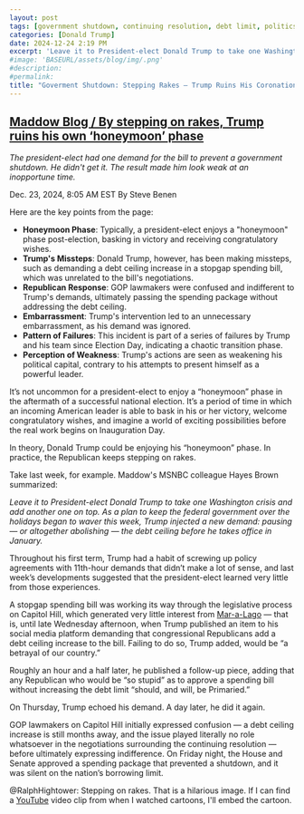 ```yaml
---
layout: post
tags: [government shutdown, continuing resolution, debt limit, politics]
categories: [Donald Trump]
date: 2024-12-24 2:19 PM
excerpt: 'Leave it to President-elect Donald Trump to take one Washington crisis and add another one on top. As a plan to keep the federal government over the holidays began to waver this week, Trump injected a new demand: pausing — or altogether abolishing — the debt ceiling before he takes office in January.'
#image: 'BASEURL/assets/blog/img/.png'
#description:
#permalink:
title: "Goverment Shutdown: Stepping Rakes – Trump Ruins His Coronation"
---
```



## [Maddow Blog / By stepping on rakes, Trump ruins his own ‘honeymoon’ phase](https://www.msnbc.com/rachel-maddow-show/maddowblog/stepping-rakes-trump-ruins-honeymoon-phase-rcna185194)

_The president-elect had one demand for the bill to prevent a government shutdown. He didn't get it. The result made him look weak at an inopportune time._

Dec. 23, 2024, 8:05 AM EST
By Steve Benen

Here are the key points from the page:

- **Honeymoon Phase**: Typically, a president-elect enjoys a "honeymoon" phase post-election, basking in victory and receiving congratulatory wishes.
- **Trump's Missteps**: Donald Trump, however, has been making missteps, such as demanding a debt ceiling increase in a stopgap spending bill, which was unrelated to the bill's negotiations.
- **Republican Response**: GOP lawmakers were confused and indifferent to Trump's demands, ultimately passing the spending package without addressing the debt ceiling.
- **Embarrassment**: Trump's intervention led to an unnecessary embarrassment, as his demand was ignored.
- **Pattern of Failures**: This incident is part of a series of failures by Trump and his team since Election Day, indicating a chaotic transition phase.
- **Perception of Weakness**: Trump's actions are seen as weakening his political capital, contrary to his attempts to present himself as a powerful leader.

It’s not uncommon for a president-elect to enjoy a “honeymoon” phase in the aftermath of a successful national election. It’s a period of time in which an incoming American leader is able to bask in his or her victory, welcome congratulatory wishes, and imagine a world of exciting possibilities before the real work begins on Inauguration Day.

In theory, Donald Trump could be enjoying his “honeymoon” phase. In practice, the Republican keeps stepping on rakes.

Take last week, for example. Maddow's MSNBC colleague Hayes Brown summarized:

_Leave it to President-elect Donald Trump to take one Washington crisis and add another one on top. As a plan to keep the federal government over the holidays began to waver this week, Trump injected a new demand: pausing — or altogether abolishing — the debt ceiling before he takes office in January._

Throughout his first term, Trump had a habit of screwing up policy agreements with 11th-hour demands that didn’t make a lot of sense, and last week’s developments suggested that the president-elect learned very little from those experiences.

A stopgap spending bill was working its way through the legislative process on Capitol Hill, which generated very little interest from [Mar-a-Lago](https://www.maralagoclub.com/) — that is, until late Wednesday afternoon, when Trump published an item to his social media platform demanding that congressional Republicans add a debt ceiling increase to the bill. Failing to do so, Trump added, would be “a betrayal of our country.”

Roughly an hour and a half later, he published a follow-up piece, adding that any Republican who would be “so stupid” as to approve a spending bill without increasing the debt limit “should, and will, be Primaried.”

On Thursday, Trump echoed his demand. A day later, he did it again.

GOP lawmakers on Capitol Hill initially expressed confusion — a debt ceiling increase is still months away, and the issue played literally no role whatsoever in the negotiations surrounding the continuing resolution — before ultimately expressing indifference. On Friday night, the House and Senate approved a spending package that prevented a shutdown, and it was silent on the nation’s borrowing limit.

@RalphHightower: Stepping on rakes. That is a hilarious image. If I can find a [YouTube](https://www.youtube.com/) video clip from when I watched cartoons, I'll embed the cartoon. 
